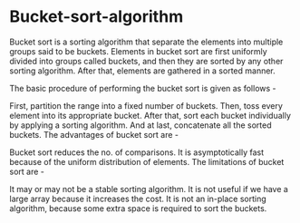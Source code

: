 # Bucket-sort-algorithm
Bucket sort is a sorting algorithm that separate the elements into multiple groups said to be buckets. Elements in bucket sort are first uniformly divided into groups called buckets, and then they are sorted by any other sorting algorithm. After that, elements are gathered in a sorted manner.

The basic procedure of performing the bucket sort is given as follows -

First, partition the range into a fixed number of buckets.
Then, toss every element into its appropriate bucket.
After that, sort each bucket individually by applying a sorting algorithm.
And at last, concatenate all the sorted buckets.
The advantages of bucket sort are -

Bucket sort reduces the no. of comparisons.
It is asymptotically fast because of the uniform distribution of elements.
The limitations of bucket sort are -

It may or may not be a stable sorting algorithm.
It is not useful if we have a large array because it increases the cost.
It is not an in-place sorting algorithm, because some extra space is required to sort the buckets.

